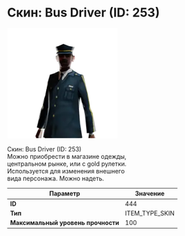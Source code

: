 # Скин: Bus Driver (ID: 253)

![Item Image](../img/444.webp?raw=true)

Скин: Bus Driver (ID: 253)<br>Можно приобрести в магазине одежды,<br>центральном рынке, или с gold рулетки.<br>Используется для изменения внешнего<br>вида персонажа. Можно надеть.


| Параметр | Значение |
|----------|----------|
| **ID** | 444 |
| **Тип** | ITEM_TYPE_SKIN |
| **Максимальный уровень прочности** | 100 |

